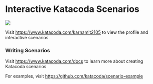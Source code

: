 # Interactive Katacoda Scenarios

[![](http://shields.katacoda.com/katacoda/karnamit2105/count.svg)](https://www.katacoda.com/karnamit2105 "Get your profile on Katacoda.com")

Visit https://www.katacoda.com/karnamit2105 to view the profile and interactive scenarios

### Writing Scenarios
Visit https://www.katacoda.com/docs to learn more about creating Katacoda scenarios

For examples, visit https://github.com/katacoda/scenario-example
